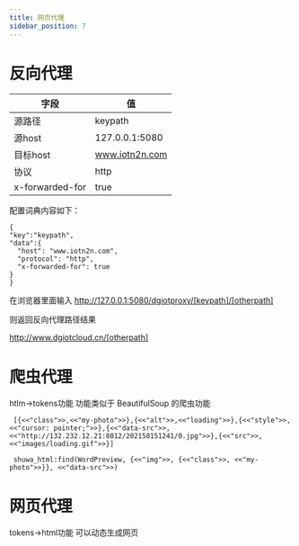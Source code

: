 ```yaml
---
title: 网页代理
sidebar_position: 7
---
```


# 反向代理
  |  字段   | 值  |
  |  ----  | ----  |
  | 源路径  | keypath |
  | 源host  | 127.0.0.1:5080 |
  | 目标host  | www.iotn2n.com |
  | 协议  | http |
  | x-forwarded-for  | true |
 配置词典内容如下：
 
```
{
"key":"keypath",
"data":{
  "host": "www.iotn2n.com",
  "protocol": "http",
  "x-forwarded-for": true
}
}
```
在浏览器里面输入
http://127.0.0.1:5080/dgiotproxy/[keypath]/[otherpath]

则返回反向代理路径结果

http://www.dgiotcloud.cn/[otherpath]

# 爬虫代理

htlm->tokens功能
功能类似于 BeautifulSoup 的爬虫功能

```
 [{<<"class">>,<<"my-photo">>},{<<"alt">>,<<"loading">>},{<<"style">>,<<"cursor: pointer;">>},{<<"data-src">>,<<"http://132.232.12.21:8012/202158151241/0.jpg">>},{<<"src">>,<<"images/loading.gif">>}]
```

```
 shuwa_html:find(WordPreview, {<<"img">>, {<<"class">>, <<"my-photo">>}}, <<"data-src">>)
```

# 网页代理
tokens->html功能
可以动态生成网页
